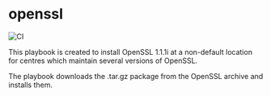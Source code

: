 # openssl
![CI](https://github.com/AkashShanker/openssl/workflows/CI/badge.svg?branch=dev)

This playbook is created to install OpenSSL 1.1.1i at a non-default location for centres which maintain several versions of OpenSSL.

The playbook downloads the .tar.gz package from the OpenSSL archive and installs them.
